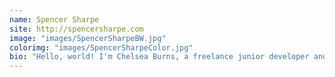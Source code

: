 ```yaml
---
name: Spencer Sharpe
site: http://spencersharpe.com
image: "images/SpencerSharpeBW.jpg"
colorimg: "images/SpencerSharpeColor.jpg"
bio: "Hello, world! I'm Chelsea Burns, a freelance junior developer and founder of Co.Design Software Development. My company's motto is 'building code and design with UX in mind.' As an avid education enthusaisast, I like to allow my right-brain to work together with my left-brain to find creative, yet logical, solutions to interactive design and programming problems. I'm looking to join a motivated team. I believe T.E.A.M. means Together Everyone Achieves More. So, if you are looking for a team player to help out on a volunteer project or paid assignment, take a look at my portfolio site and join my network."
---
```

